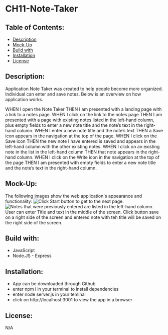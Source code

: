 # CH11-Note-Taker

## Table of Contents:
* [Description](https://github.com/T8886/CH11-Note-Taker#description)
* [Mock-Up](https://github.com/T8886/CH11-Note-Taker#mock-up)
* [Build with](https://github.com/T8886/CH11-Note-Taker#build-with)
* [Installation](https://github.com/T8886/CH11-Note-Taker#installation)
* [License](https://github.com/T8886/CH11-Note-Taker#license)

## Description:
Application Note Taker was created to help people become more organized. Individual can enter and save notes. Below is an overview on how application works.

WHEN I open the Note Taker
THEN I am presented with a landing page with a link to a notes page.
WHEN I click on the link to the notes page
THEN I am presented with a page with existing notes listed in the left-hand column, plus empty fields to enter a new note title and the note’s text in the right-hand column.
WHEN I enter a new note title and the note’s text
THEN a Save icon appears in the navigation at the top of the page.
WHEN I click on the Save icon
THEN the new note I have entered is saved and appears in the left-hand column with the other existing notes.
WHEN I click on an existing note in the list in the left-hand column
THEN that note appears in the right-hand column.
WHEN I click on the Write icon in the navigation at the top of the page
THEN I am presented with empty fields to enter a new note title and the note’s text in the right-hand column.

## Mock-Up:
The following images show the web application's appearance and functionality:
![Click Start button to get to the next page.](./1.png)
![Notes that were previously entered are listed in the left-hand column. User can enter Title and text in the middle of the screen. Click button save on a right side of the screen and entered note with teh title will be saved on the right side of the screen.](./2.png)

## Build with:
* JavaScript
* Node.JS - Express

## Installation:
* App can be downloaded through Github
* enter npm i in your terminal to install dependencies 
* enter node server.js in your teminal
* click on http://localhost:3001 to view the app in a browser

## License:
N/A